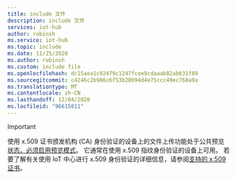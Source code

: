 ```yaml
---
title: include 文件
description: include 文件
services: iot-hub
author: robinsh
ms.service: iot-hub
ms.topic: include
ms.date: 11/25/2020
ms.author: robinsh
ms.custom: include file
ms.openlocfilehash: dc15aea1c92479c1247fcee9cdaaab82ab631f89
ms.sourcegitcommit: c4246c2b986c6f53b20b94d4e75ccc49ec768a9a
ms.translationtype: MT
ms.contentlocale: zh-CN
ms.lasthandoff: 12/04/2020
ms.locfileid: "96615811"
---
```

> [!IMPORTANT]
> 使用 x.509 证书颁发机构 (CA) 身份验证的设备上的文件上传功能处于公共预览 [状态，必须启用预览模式](../articles/iot-hub/iot-hub-preview-mode.md)。 它通常在使用 x.509 指纹身份验证的设备上可用。 若要了解有关使用 IoT 中心进行 x.509 身份验证的详细信息，请参阅[支持的 x.509 证书](../articles/iot-hub/iot-hub-devguide-security.md#supported-x509-certificates)。  
>
